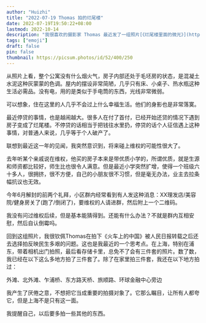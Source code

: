 ```yaml
---
author: "Huizhi"
title: "2022-07-19 Thomas 拍的烂尾楼"
date: 2022-07-19T19:50:22+08:00 
lastmod: 2022-10-14
description: "我很喜欢的摄影家 Thomas 最近发了一组照片[《烂尾楼里面的微光》](https://mp.weixin.qq.com/s/0fXR0oElN94qWOQdw3L6oQ) ，拍的是西安的两幢烂尾楼，这两幢楼都烂尾好几年了，没有人管。可能是迫于生存压力，某些业主在没通水电的情况下依然住进去了。"
tags: ["emoji"]
draft: false
pin: false
thumbnail: https://picsum.photos/id/52/400/250
---
```



从照片上看，整个公寓没有什么烟火气，房子内部还处于毛坯房的状态，是混凝土水泥这种灰蒙蒙的色调。屋内的摆设非常简陋，几乎只有床、小桌子、热水瓶这种生活必需品。没有电，用的是类似于手电筒的东西，光线非常微弱。

可以想象，住在这里的人几乎不会过上什么幸福生活。他们的身影也是非常落寞。

最近停贷的事情，也是越闹越大。很多人在付了首付，已经开始还贷的情况下遇到房子变成了烂尾楼。不停贷的话相当于把钱往水里扔，停贷的话个人征信遇上这种事情，对普通人来说，几乎等于个人破产了。

联想到最近这一年的见闻，我突然意识到，将来碰上维权的可能性很大了。

去年听某个亲戚说在维权，他买的房子本来是带优质小学的，所谓优质，就是生源和师资都比较好，师生比也很令人满意。但是最近小学突然扩增，使得一个班级六十多人，很拥挤，很不方便，自己的小朋友很不习惯，但是毫无办法，业主去拉条幅抗议也无效。

今年6月解封的前两个礼拜，小区群内经常看到有人发这种消息：XX理发店/美容院/健身房关了(跑了/倒闭了)，要维权的人请进群，然后附上一个二维码。

我没有问过维权后续，但是基本能猜得到。还能有什么办法？不就是群内互相安慰，然后自认倒霉吗。

回到这组照片，我很钦佩Thomas在拍下《火车上的中国》被人民日报转载之后还去选择拍反映民生多艰的问题。这也是我最近的一个思考点。在上海，特别在浦东，带着相机出门拍照，最后看存储卡里，总免不了会有三件套的照片。数了数，我已经在以下这么多地方拍了三件套了。除了在家里拍三件套，我还在以下地方拍过：

外滩、北外滩、乍浦桥、东方路天桥、旅顺路、环球金融中心旁边

我产生了厌倦之意，不想把它当成重要的拍摄对象了。它那么瞩目，让所有人都夸它，但是上海不是只有这一面。

我提醒自己，以后要多拍一些其他的东西。
